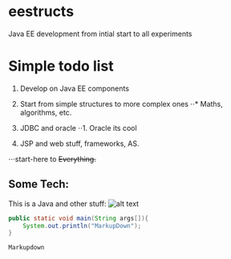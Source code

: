 # eestructs
Java EE development from intial start to all experiments


Simple todo list
======






1. Develop on Java EE components

2. Start from simple structures to more complex ones
⋅⋅* Maths, algorithms, etc.

3. JDBC and oracle
⋅⋅1. Oracle its cool

4. JSP and web stuff, frameworks, AS.

⋅⋅⋅start-here to ~~Everything.~~

Some Tech:
------

This is a Java and other stuff: 
![alt text][logo]

[logo]: https://github.com/elozst/logos/javaee1.png "JavaEE"




```java
public static void main(String args[]){
    System.out.println("MarkupDown");
}
```

```
Markupdown
```
